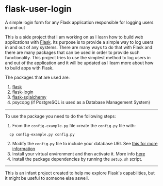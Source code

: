 # flask-user-login
A simple login form for any Flask application responsible for logging users in and out

This is a side project that I am working on as I learn how to build web applications with [Flask](http://flask.pocoo.org/). Its purpose is to provide a simple way to log users in and out of any systems. There are many ways to do that with Flask and there are many packages that can be used in order to provide such functionality. This project tries to use the simplest method to log users in and out of the application and it will be updated as I learn more about how to build apps with Flask.

The packages that are used are:

1.  [flask](http://flask.pocoo.org/)
2.  [flask-login](https://flask-login.readthedocs.org/en/latest/)
3.  [flask-sqlalchemy](http://flask-sqlalchemy.pocoo.org/2.1/)
4.  psycopg (if PostgreSQL is used as a Database Management System)


---
To use the package you need to do the following steps:
1. From the `config-example.py` file create the `config.py` file with:
```
  cp config-example.py config.py
```
2. Modify the `config.py` file to include your database URI. See [this for more information](http://flask-sqlalchemy.pocoo.org/2.1/config/#connection-uri-format)
3. Install your virtual environment and then activate it. More info [here](http://flask.pocoo.org/docs/0.10/installation/)
4. Install the package dependencies by running the `setup.sh` script.

---
This is an infant project created to help me explore Flask's capabilities, but it might be useful to someone else aswell.
